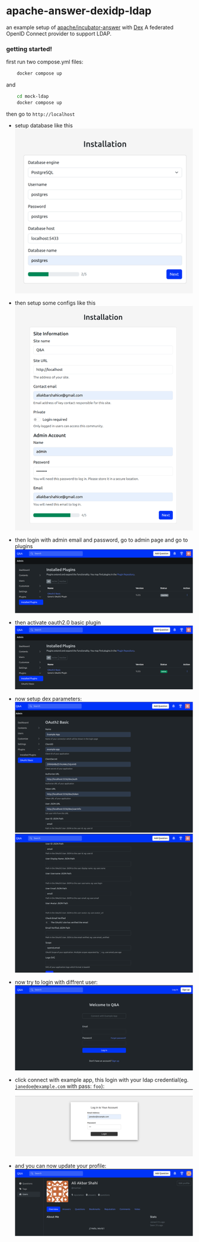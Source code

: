 # apache-answer-dexidp-ldap

an example setup of [apache/incubator-answer](https://github.com/apache/incubator-answer) with [Dex](https://github.com/dexidp/dex) A federated OpenID Connect provider to support LDAP.


### getting started!

first run two compose.yml files:

```bash
    docker compose up
```
and 
```bash
    cd mock-ldap
    docker compose up
```
then go to `http://localhost`

- setup database like this
![](images/setup-database.png)

- then setup some configs like this
![](images/setup-admin.png)

- then login with admin email and password, go to admin page and go to plugins
![](images/plugins.png)

- then activate oauth2.0 basic plugin
![](images/active-plugin.png)

- now setup dex parameters:
![](images/setup-oauth-basic1.png)
![](images/setup-oauth-basic2.png)

- now try to login with diffrent user:
![](images/login.png)


- click connect with example app, this login with your ldap credential(eg. `janedoe@example.com` with pass: `foo`):
![](images/login-dex.png)

- and you can now update your profile:
![](images/profile.png)

